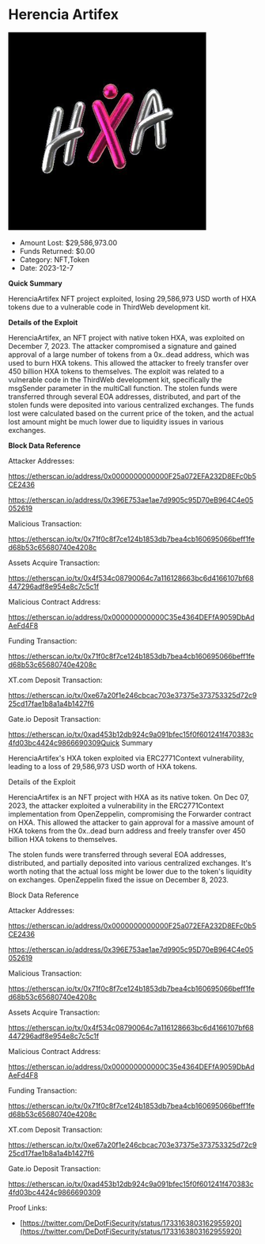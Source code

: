 # Herencia Artifex
![Herencia Artifex](/rektimages/HXA-Token-Exploit.png)
- Amount Lost: $29,586,973.00
- Funds Returned: $0.00
- Category: NFT,Token
- Date: 2023-12-7

**Quick Summary**

HerenciaArtifex NFT project exploited, losing 29,586,973 USD worth of HXA tokens due to a vulnerable code in ThirdWeb development kit.

  


 **Details of the Exploit**

HerenciaArtifex, an NFT project with native token HXA, was exploited on December 7, 2023. The attacker compromised a signature and gained approval of a large number of tokens from a 0x..dead address, which was used to burn HXA tokens. This allowed the attacker to freely transfer over 450 billion HXA tokens to themselves. The exploit was related to a vulnerable code in the ThirdWeb development kit, specifically the msgSender parameter in the multiCall function. The stolen funds were transferred through several EOA addresses, distributed, and part of the stolen funds were deposited into various centralized exchanges. The funds lost were calculated based on the current price of the token, and the actual lost amount might be much lower due to liquidity issues in various exchanges.

  


 **Block Data Reference**

Attacker Addresses:

https://etherscan.io/address/0x0000000000000F25a072EFA232D8EFc0b5CE2436

https://etherscan.io/address/0x396E753ae1ae7d9905c95D70eB964C4e05052619

  


Malicious Transaction:

https://etherscan.io/tx/0x71f0c8f7ce124b1853db7bea4cb160695066beff1fed68b53c65680740e4208c

  


Assets Acquire Transaction:

https://etherscan.io/tx/0x4f534c08790064c7a116128663bc6d4166107bf68447296adf8e954e8c7c5c1f

  


Malicious Contract Address:

https://etherscan.io/address/0x000000000000C35e4364DEFfA9059DbAdAeFd4F8

  


Funding Transaction:

https://etherscan.io/tx/0x71f0c8f7ce124b1853db7bea4cb160695066beff1fed68b53c65680740e4208c

  


XT.com Deposit Transaction:

https://etherscan.io/tx/0xe67a20f1e246cbcac703e37375e373753325d72c925cd17fae1b8a1a4b1427f6

  


Gate.io Deposit Transaction:

https://etherscan.io/tx/0xad453b12db924c9a091bfec15f0f601241f470383c4fd03bc4424c9866690309Quick Summary

HerenciaArtifex's HXA token exploited via ERC2771Context vulnerability, leading to a loss of 29,586,973 USD worth of HXA tokens.

  


Details of the Exploit

HerenciaArtifex is an NFT project with HXA as its native token. On Dec 07, 2023, the attacker exploited a vulnerability in the ERC2771Context implementation from OpenZeppelin, compromising the Forwarder contract on HXA. This allowed the attacker to gain approval for a massive amount of HXA tokens from the 0x..dead burn address and freely transfer over 450 billion HXA tokens to themselves.

  


The stolen funds were transferred through several EOA addresses, distributed, and partially deposited into various centralized exchanges. It's worth noting that the actual loss might be lower due to the token's liquidity on exchanges. OpenZeppelin fixed the issue on December 8, 2023.

  


Block Data Reference

Attacker Addresses:

https://etherscan.io/address/0x0000000000000F25a072EFA232D8EFc0b5CE2436

https://etherscan.io/address/0x396E753ae1ae7d9905c95D70eB964C4e05052619

  


Malicious Transaction:

https://etherscan.io/tx/0x71f0c8f7ce124b1853db7bea4cb160695066beff1fed68b53c65680740e4208c

  


Assets Acquire Transaction:

https://etherscan.io/tx/0x4f534c08790064c7a116128663bc6d4166107bf68447296adf8e954e8c7c5c1f

  


Malicious Contract Address:

https://etherscan.io/address/0x000000000000C35e4364DEFfA9059DbAdAeFd4F8

  


Funding Transaction:

https://etherscan.io/tx/0x71f0c8f7ce124b1853db7bea4cb160695066beff1fed68b53c65680740e4208c

  


XT.com Deposit Transaction:

https://etherscan.io/tx/0xe67a20f1e246cbcac703e37375e373753325d72c925cd17fae1b8a1a4b1427f6

  


Gate.io Deposit Transaction:

https://etherscan.io/tx/0xad453b12db924c9a091bfec15f0f601241f470383c4fd03bc4424c9866690309


Proof Links:
- [https://twitter.com/DeDotFiSecurity/status/1733163803162955920](https://twitter.com/DeDotFiSecurity/status/1733163803162955920)


